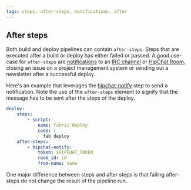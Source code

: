 ```yaml
---
tags: steps, after-steps, notifications, after
---
```


## After steps

Both build and deploy pipelines can contain `after-steps`. Steps that are
executed after a build or deploy has either failed or passed. A good use-case
for `after-steps` are [notifications](http://old-devcenter.wercker.com/articles/werckeryml/notifications.html)
to an [IRC channel](https://app.wercker.com/#applications/51f2a14ddf5a46247c000cf7/tab/details)
or [HipChat Room](https://app.wercker.com/#applications/51f26c380771b3526e000c1c/tab/details),
closing an issue on a project management system or sending out a newsletter after a successful deploy.

Here's an example that leverages the [hipchat-notify](https://app.wercker.com/#applications/51f26c380771b3526e000c1c/tab/details) step to send a notification. Note the use of the `after-steps` element to signify that the message has to be sent after the steps of the deploy.

```yaml
deploy:
    steps:
        - script:
            name: fabric deploy
            code: |
              fab deploy
    after-steps:
        - hipchat-notify:
            token: $HIPCHAT_TOKEN
            room_id: id
            from-name: name
```

One major difference between steps and after steps is that failing after-steps do not change the result of the pipeline run.
